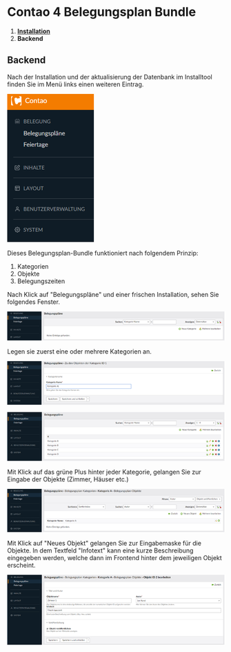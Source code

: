 # Contao 4 Belegungsplan Bundle

1. [**Installation**](installation.md)
2. **Backend**

## Backend

Nach der Installation und der aktualisierung der Datenbank im Installtool finden Sie im Menü links einen weiteren Eintrag.

![Neuer Menüeintrag](images/belegungsplan-bundle-1.png)

Dieses Belegungsplan-Bundle funktioniert nach folgendem Prinzip:
1. Kategorien
2. Objekte
3. Belegungszeiten

Nach Klick auf "Belegungspläne" und einer frischen Installation, sehen Sie folgendes Fenster.

![Leere Kategorien](images/belegungsplan-bundle-2.png)

Legen sie zuerst eine oder mehrere Kategorien an.

![Neue Kategorien erstellen](images/belegungsplan-bundle-3.png)

![Neue erstellte Kategorien](images/belegungsplan-bundle-4.png)

Mit Klick auf das grüne Plus hinter jeder Kategorie, gelangen Sie zur Eingabe der Objekte (Zimmer, Häuser etc.)

![Leere Objektliste](images/belegungsplan-bundle-5.png)

Mit Klick auf "Neues Objekt" gelangen Sie zur Eingabemaske für die Objekte.
In dem Textfeld "Infotext" kann eine kurze Beschreibung eingegeben werden, welche dann im Frontend hinter dem jeweiligen Objekt erscheint.

![Eingabemaske für die Objekte](images/belegungsplan-bundle-6.png)
